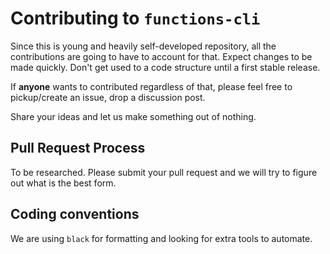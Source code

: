 # Contributing to `functions-cli`

Since this is young and heavily self-developed repository, all the contributions are going to have to account for that.
Expect changes to be made quickly. Don't get used to a code structure until a first stable release. 

If **anyone** wants to contributed regardless of that, please feel free to pickup/create an issue, drop a discussion post. 

Share your ideas and let us make something out of nothing. 


## Pull Request Process

To be researched. Please submit your pull request and we will try to figure out what is the best form.


## Coding conventions

We are using `black` for formatting and looking for extra tools to automate. 
